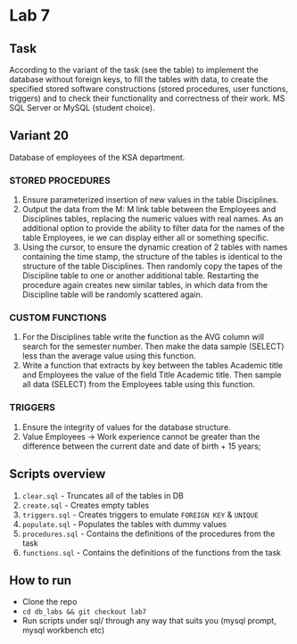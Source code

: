 # Lab 7

## Task
According to the variant of the task (see the table) to implement the database without foreign keys, to fill the tables with data, to create the specified stored software constructions (stored procedures, user functions, triggers) and to check their functionality and correctness of their work. MS SQL Server or MySQL (student choice).

## Variant 20
Database of employees of the KSA department.
### STORED PROCEDURES
1. Ensure parameterized insertion of new values in the table Disciplines.
2. Output the data from the M: M link table between the Employees and Disciplines tables, replacing the numeric values with real names. As an additional option to provide the ability to filter data for the names of the table Employees, ie we can display either all or something specific.
3. Using the cursor, to ensure the dynamic creation of 2 tables with names containing the time stamp, the structure of the tables is identical to the structure of the table Disciplines. Then randomly copy the tapes of the Discipline table to one or another additional table. Restarting the procedure again creates new similar tables, in which data from the Discipline table will be randomly scattered again.
### CUSTOM FUNCTIONS
1. For the Disciplines table write the function as the AVG column will search for the semester number. Then make the data sample (SELECT) less than the average value using this function.
2. Write a function that extracts by key between the tables Academic title and Employees the value of the field Title Academic title. Then sample all data (SELECT) from the Employees table using this function.
### TRIGGERS
1. Ensure the integrity of values for the database structure.
2. Value Employees -> Work experience cannot be greater than the difference between the current date and date of birth + 15 years;

## Scripts overview
1. `clear.sql` - Truncates all of the tables in DB
2. `create.sql` - Creates empty tables
3. `triggers.sql` - Creates triggers to emulate `FOREIGN KEY` & `UNIQUE`
4. `populate.sql` - Populates the tables with dummy values
5. `procedures.sql` - Contains the definitions of the procedures from the task
6. `functions.sql` - Contains the definitions of the functions from the task

## How to run
 - Clone the repo
 - `cd db_labs && git checkout lab7`
 - Run scripts under sql/ through any way that suits you (mysql prompt, mysql workbench etc)


